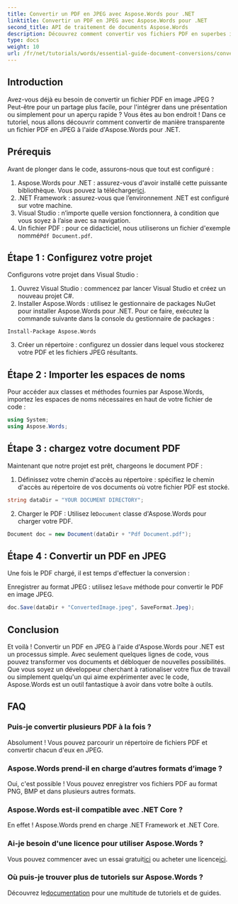 ```yaml
---
title: Convertir un PDF en JPEG avec Aspose.Words pour .NET
linktitle: Convertir un PDF en JPEG avec Aspose.Words pour .NET
second_title: API de traitement de documents Aspose.Words
description: Découvrez comment convertir vos fichiers PDF en superbes images JPEG sans effort avec Aspose.Words pour .NET. Idéal pour les développeurs et les passionnés.
type: docs
weight: 10
url: /fr/net/tutorials/words/essential-guide-document-conversions/convert-pdf-to-jpeg/
---
```

## Introduction

Avez-vous déjà eu besoin de convertir un fichier PDF en image JPEG ? Peut-être pour un partage plus facile, pour l'intégrer dans une présentation ou simplement pour un aperçu rapide ? Vous êtes au bon endroit ! Dans ce tutoriel, nous allons découvrir comment convertir de manière transparente un fichier PDF en JPEG à l'aide d'Aspose.Words pour .NET.

## Prérequis

Avant de plonger dans le code, assurons-nous que tout est configuré :

1.  Aspose.Words pour .NET : assurez-vous d'avoir installé cette puissante bibliothèque. Vous pouvez la télécharger[ici](https://releases.aspose.com/words/net/).
2. .NET Framework : assurez-vous que l’environnement .NET est configuré sur votre machine.
3. Visual Studio : n’importe quelle version fonctionnera, à condition que vous soyez à l’aise avec sa navigation.
4.  Un fichier PDF : pour ce didacticiel, nous utiliserons un fichier d'exemple nommé`Pdf Document.pdf`.

## Étape 1 : Configurez votre projet

Configurons votre projet dans Visual Studio :

1. Ouvrez Visual Studio : commencez par lancer Visual Studio et créez un nouveau projet C#.
2. Installer Aspose.Words : utilisez le gestionnaire de packages NuGet pour installer Aspose.Words pour .NET. Pour ce faire, exécutez la commande suivante dans la console du gestionnaire de packages :

```shell
Install-Package Aspose.Words
```

3. Créer un répertoire : configurez un dossier dans lequel vous stockerez votre PDF et les fichiers JPEG résultants.

## Étape 2 : Importer les espaces de noms

Pour accéder aux classes et méthodes fournies par Aspose.Words, importez les espaces de noms nécessaires en haut de votre fichier de code :

```csharp
using System;
using Aspose.Words;
```

## Étape 3 : chargez votre document PDF

Maintenant que notre projet est prêt, chargeons le document PDF :

1. Définissez votre chemin d'accès au répertoire : spécifiez le chemin d'accès au répertoire de vos documents où votre fichier PDF est stocké.

```csharp
string dataDir = "YOUR DOCUMENT DIRECTORY";
```

2.  Charger le PDF : Utilisez le`Document` classe d'Aspose.Words pour charger votre PDF.

```csharp
Document doc = new Document(dataDir + "Pdf Document.pdf");
```

## Étape 4 : Convertir un PDF en JPEG

Une fois le PDF chargé, il est temps d'effectuer la conversion :

 Enregistrer au format JPEG : utilisez le`Save` méthode pour convertir le PDF en image JPEG.

```csharp
doc.Save(dataDir + "ConvertedImage.jpeg", SaveFormat.Jpeg);
```

## Conclusion

Et voilà ! Convertir un PDF en JPEG à l'aide d'Aspose.Words pour .NET est un processus simple. Avec seulement quelques lignes de code, vous pouvez transformer vos documents et débloquer de nouvelles possibilités. Que vous soyez un développeur cherchant à rationaliser votre flux de travail ou simplement quelqu'un qui aime expérimenter avec le code, Aspose.Words est un outil fantastique à avoir dans votre boîte à outils.

## FAQ

### Puis-je convertir plusieurs PDF à la fois ?
Absolument ! Vous pouvez parcourir un répertoire de fichiers PDF et convertir chacun d'eux en JPEG.

### Aspose.Words prend-il en charge d’autres formats d’image ?
Oui, c'est possible ! Vous pouvez enregistrer vos fichiers PDF au format PNG, BMP et dans plusieurs autres formats.

### Aspose.Words est-il compatible avec .NET Core ?
En effet ! Aspose.Words prend en charge .NET Framework et .NET Core.

### Ai-je besoin d'une licence pour utiliser Aspose.Words ?
 Vous pouvez commencer avec un essai gratuit[ici](https://releases.aspose.com/) ou acheter une licence[ici](https://purchase.conholdate.com/buy).

### Où puis-je trouver plus de tutoriels sur Aspose.Words ?
 Découvrez le[documentation](https://reference.aspose.com/words/net/) pour une multitude de tutoriels et de guides.